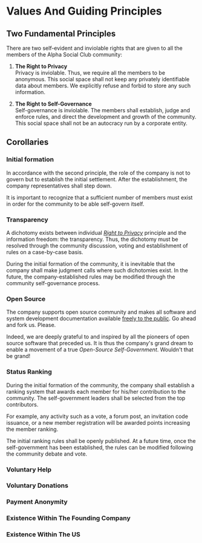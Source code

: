 # Values And Guiding Principles

## Two Fundamental Principles

There are two self-evident and inviolable rights that are given to all the members of the Alpha Social Club community:

1. **The Right to Privacy**  
Privacy is inviolable. Thus, we require all the members to be anonymous. This social space shall not keep any privately identifiable data about members. We explicitly refuse and forbid to store any such information.  


2. **The Right to Self-Governance**  
Self-governance is inviolable. The members shall establish, judge and enforce rules, and direct the development and growth of the community. This social space shall not be an autocracy run by a corporate entity.

## Corollaries

### Initial formation

In accordance with the second principle, the role of the company is not to govern but to establish the initial settlement. After the establishment, the company representatives shall step down.   

It is important to recognize that a sufficient number of members must exist in order for the community to be able self-govern itself.

### Transparency

A dichotomy exists between individual *[Right to Privacy](#two-fundamental-principles)* principle and the information freedom: the transparency. Thus, the dichotomy must be resolved through the community discussion, voting  and establishment of rules on a case-by-case basis.

During the initial formation of the community, it is inevitable that the company shall make judgment calls where such dichotomies exist. In the future, the company-established rules may be modified through the community self-governance process.

### Open Source

The company supports open source community and makes all software and system development documentation available [freely to the public](/LICENSE.txt). Go ahead and fork us. Please.

Indeed, we are deeply grateful to and inspired by all the pioneers of open source software that preceded us. It is thus the company's grand dream to enable a movement of a true *Open-Source Self-Government*. Wouldn't that be grand!

### Status Ranking

During the initial formation of the community, the company shall establish a ranking system that awards each member for his/her contribution to the community. The self-government leaders shall be selected from the top contributors.

For example, any activity such as a vote, a forum post, an invitation code issuance, or a new member registration will be awarded points increasing the member ranking.

The initial ranking rules shall be openly published. At a future time, once the self-government has been established, the rules can be modified following the community debate and vote.

### Voluntary Help

### Voluntary Donations

### Payment Anonymity

### Existence Within The Founding Company

### Existence Within The US